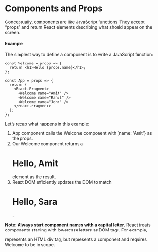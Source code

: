 # Components and Props

Conceptually, components are like JavaScript functions. They accept “props” and return React elements describing what should appear on the screen.

#### Example

The simplest way to define a component is to write a JavaScript function:

```
const Welcome = props => {
  return <h1>Hello {props.name}</h1>;
};

const App = props => {
  return (
    <React.Fragment>
      <Welcome name="Amit" />
      <Welcome name="Rahul" />
      <Welcome name="John" />
    </React.Fragment>
  );
};
```

Let’s recap what happens in this example:

1.  App component calls the Welcome component with {name: 'Amit'} as the props.
2.  Our Welcome component returns a <h1>Hello, Amit</h1> element as the result.
3.  React DOM efficiently updates the DOM to match <h1>Hello, Sara</h1>.

**Note: Always start component names with a capital letter.**
React treats components starting with lowercase letters as DOM tags. For example, <div /> represents an HTML div tag, but <Welcome /> represents a component and requires Welcome to be in scope.
